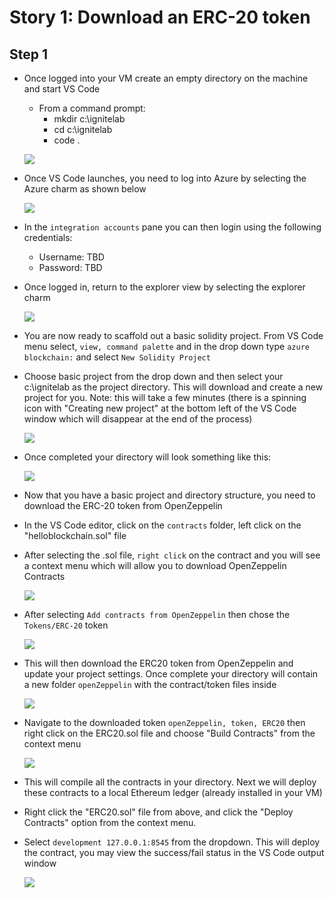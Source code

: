 # Story 1: Download an ERC-20 token

## Step 1

- Once logged into your VM create an empty directory on the machine and start VS Code

  - From a command prompt:
    - mkdir c:\ignitelab
    - cd c:\ignitelab
    - code .

  ![](../images/launchVSCode.png)

- Once VS Code launches, you need to log into Azure by selecting the Azure charm as shown below

  ![](../images/azureCharm.png)

- In the `integration accounts` pane you can then login using the following credentials:

  - Username: TBD
  - Password: TBD

- Once logged in, return to the explorer view by selecting the explorer charm

  ![](../images/explorerCharm.png)

- You are now ready to scaffold out a basic solidity project. From VS Code menu select, `view, command palette` and in the drop down type `azure blockchain:` and select `New Solidity Project` 

- Choose basic project from the drop down and then select your c:\ignitelab as the project directory. This will download and create a new project for you. Note: this will take a few minutes (there is a spinning icon with "Creating new project" at the bottom left of the VS Code window which will disappear at the end of the process)

  ![](../images/newSolidityProject.png)

- Once completed your directory will look something like this:

  ![](../images/projectUnboxComplete.png)

- Now that you have a basic project and directory structure, you need to download the ERC-20 token from OpenZeppelin

- In the VS Code editor, click on the `contracts` folder, left click on the "helloblockchain.sol" file

- After selecting the .sol file, `right click` on the contract and you will see a context menu which will allow you to download OpenZeppelin Contracts

  ![](../images/rightClickOZ.png)

- After selecting `Add contracts from OpenZeppelin` then chose the `Tokens/ERC-20` token

  ![](../images/erc20Token.png)

- This will then download the ERC20 token from OpenZeppelin and update your project settings. Once complete your directory will contain a new folder `openZeppelin` with the contract/token files inside

  ![](../images/ozDirectory.png)

- Navigate to the downloaded token `openZeppelin, token, ERC20` then right click on the ERC20.sol file and choose "Build Contracts" from the context menu

  ![](../images/builldToken.png)

- This will compile all the contracts in your directory. Next we will deploy these contracts to a local Ethereum ledger (already installed in your VM)

- Right click the "ERC20.sol" file from above, and click the "Deploy Contracts" option from the context menu. 

- Select `development 127.0.0.1:8545` from the dropdown. This will deploy the contract, you may view the success/fail status in the VS Code output window

  ![](../images/deployLocal.png)
